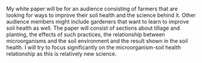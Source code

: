 My white paper will be for an audience consisting of farmers that are looking for ways to improve their soil health and the science behind it. Other audience members might include gardeners that want to learn to improve soil health as well. The paper will consist of sections about tillage and planting, the effects of such practices, the relationship between microorganisms and the soil environment and the result shown in the soil health. I will try to focus significantly on the microorganism-soil health relationship as this is relatively new science.
